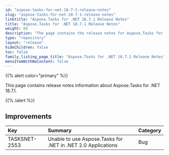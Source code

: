 ```yaml
---
id: "aspose-tasks-for-net-18-7-1-release-notes"
slug: "aspose-tasks-for-net-18-7-1-release-notes"
linktitle: "Aspose.Tasks for .NET 18.7.1 Release Notes"
title: "Aspose.Tasks for .NET 18.7.1 Release Notes"
weight: 60
description: "The page contains the release notes for Aspose.Tasks for .NET 18.7.1."
type: "repository"
layout: "release"
hideChildren: false
toc: false
family_listing_page_title: "Aspose.Tasks for .NET 18.7.1 Release Notes"
menuItemWithNoContent: false
---
```


{{% alert color="primary" %}}

This page contains release notes information about Aspose.Tasks for .NET 18.7.1.

{{% /alert %}}

## **Improvements**

|**Key**|**Summary**|**Category**|
| :- | :- | :- |
|TASKSNET-2553|Unable to use Aspose.Tasks for .NET in .NET 2.0 Applications|Bug|

